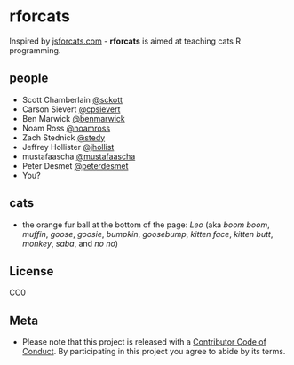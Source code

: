rforcats
=======

Inspired by [jsforcats.com](http://jsforcats.com/) - __rforcats__ is aimed at teaching cats R programming.

## people

* Scott Chamberlain [@sckott](https://github.com/sckott)
* Carson Sievert [@cpsievert](https://github.com/cpsievert)
* Ben Marwick [@benmarwick](https://github.com/benmarwick)
* Noam Ross [@noamross](https://github.com/noamross)
* Zach Stednick [@stedy](https://github.com/stedy)
* Jeffrey Hollister [@jhollist](https://github.com/jhollist)
* mustafaascha [@mustafaascha](https://github.com/mustafaascha)
* Peter Desmet [@peterdesmet](https://github.com/peterdesmet)
* You?

## cats

* the orange fur ball at the bottom of the page: _Leo_ (aka _boom boom_, _muffin_, _goose_, _goosie_, _bumpkin_, _goosebump_, _kitten face_, _kitten butt_, _monkey_, _saba_, and _no no_)

## License

CC0

## Meta

* Please note that this project is released with a [Contributor Code of Conduct](CONDUCT.md). By participating in this project you agree to abide by its terms.
